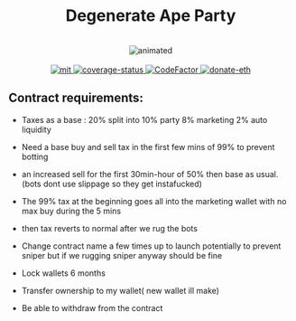 <h1 align="center">
  Degenerate Ape Party
</h1>
<br />
<div align="center">
  <img src="https://user-images.githubusercontent.com/63755291/152405688-ae183528-9a77-443b-a92b-b21bb3f415d9.gif" alt="animated" />
</div>
<br />
<div align="center">
  <a href="https://github.com/piotrostr/degenerate-ape-party/blob/HEAD/MIT">
    <img src="https://img.shields.io/badge/license-MIT-blue.svg" alt="mit" />
  </a>
  <a href="https://codecov.io/gh/piotrostr/degenerate-ape-party">
    <img src="https://codecov.io/gh/piotrostr/degenerate-ape-party/branch/main/graph/badge.svg?token=WYLQ5B7UGC" alt="coverage-status" />
  </a>
  <a href="https://www.codefactor.io/repository/github/piotrostr/degenerate-ape-party/overview/main">
    <img src="https://www.codefactor.io/repository/github/piotrostr/degenerate-ape-party/badge/main" alt="CodeFactor" />
  </a>
  <a href="https://en.cryptobadges.io/donate/0xb7ADAd5f58aD063E1a8f174C61777b66872C8b65">
    <img src="https://camo.githubusercontent.com/e96ba7a90d666c76a314e022e072252435a4b271d63b5959e0d4cd7fdbb1032e/68747470733a2f2f656e2e63727970746f6261646765732e696f2f62616467652f6d6963726f2f307865386364663032656664386162306134393064376232636231333535333338396339626339333265" alt="donate-eth" />
  </a>
</div>



## Contract requirements:

- Taxes as a base : 20% split into 10% party 8% marketing 2% auto liquidity

- Need a base buy and sell tax in the first few mins of 99% to prevent botting

- an increased sell for the first 30min-hour of 50% then base as usual.
  (bots dont use slippage so they get instafucked)

- The 99% tax at the beginning goes all into the marketing wallet with no max buy during the 5 mins

- then tax reverts to normal after we rug the bots

- Change contract name a few times up to launch potentially to prevent sniper but if we rugging
  sniper anyway should be fine

- Lock wallets 6 months

- Transfer ownership to my wallet( new wallet ill make)

- Be able to withdraw from the contract
